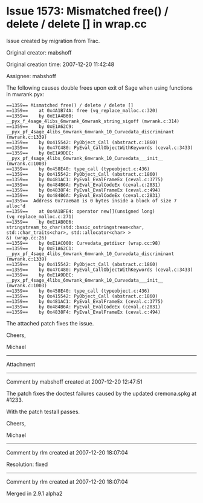 # Issue 1573: Mismatched free() / delete / delete [] in wrap.cc

Issue created by migration from Trac.

Original creator: mabshoff

Original creation time: 2007-12-20 11:42:48

Assignee: mabshoff

The following causes double frees upon exit of Sage when using functions in mwrank.pyx:

```
==1359== Mismatched free() / delete / delete []
==1359==    at 0x4A1B74A: free (vg_replace_malloc.c:320)
==1359==    by 0xE1A4B60: __pyx_f_4sage_4libs_6mwrank_6mwrank_string_sigoff (mwrank.c:314)
==1359==    by 0xE1A62C9: __pyx_pf_4sage_4libs_6mwrank_6mwrank_10_Curvedata_discriminant (mwrank.c:1339)
==1359==    by 0x415542: PyObject_Call (abstract.c:1860)
==1359==    by 0x47C480: PyEval_CallObjectWithKeywords (ceval.c:3433)
==1359==    by 0xE1A9DEC: __pyx_pf_4sage_4libs_6mwrank_6mwrank_10_Curvedata___init__ (mwrank.c:1003)
==1359==    by 0x458E40: type_call (typeobject.c:436)
==1359==    by 0x415542: PyObject_Call (abstract.c:1860)
==1359==    by 0x481AC1: PyEval_EvalFrameEx (ceval.c:3775)
==1359==    by 0x484B6A: PyEval_EvalCodeEx (ceval.c:2831)
==1359==    by 0x4838F4: PyEval_EvalFrameEx (ceval.c:494)
==1359==    by 0x484B6A: PyEval_EvalCodeEx (ceval.c:2831)
==1359==  Address 0x77ae6a8 is 0 bytes inside a block of size 7 alloc'd
==1359==    at 0x4A1BFE4: operator new[](unsigned long) (vg_replace_malloc.c:271)
==1359==    by 0xE1AB0E6: stringstream_to_char(std::basic_ostringstream<char, std::char_traits<char>, std::allocator<char> >
&) (wrap.cc:26)
==1359==    by 0xE1AC000: Curvedata_getdiscr (wrap.cc:98)
==1359==    by 0xE1A62C1: __pyx_pf_4sage_4libs_6mwrank_6mwrank_10_Curvedata_discriminant (mwrank.c:1339)
==1359==    by 0x415542: PyObject_Call (abstract.c:1860)
==1359==    by 0x47C480: PyEval_CallObjectWithKeywords (ceval.c:3433)
==1359==    by 0xE1A9DEC: __pyx_pf_4sage_4libs_6mwrank_6mwrank_10_Curvedata___init__ (mwrank.c:1003)
==1359==    by 0x458E40: type_call (typeobject.c:436)
==1359==    by 0x415542: PyObject_Call (abstract.c:1860)
==1359==    by 0x481AC1: PyEval_EvalFrameEx (ceval.c:3775)
==1359==    by 0x484B6A: PyEval_EvalCodeEx (ceval.c:2831)
==1359==    by 0x4838F4: PyEval_EvalFrameEx (ceval.c:494)
```


The attached patch fixes the issue.

Cheers,

Michael


---

Attachment


---

Comment by mabshoff created at 2007-12-20 12:47:51

The patch fixes the doctest failures caused by the updated cremona.spkg at #1233.

With the patch testall passes.

Cheers,

Michael


---

Comment by rlm created at 2007-12-20 18:07:04

Resolution: fixed


---

Comment by rlm created at 2007-12-20 18:07:04

Merged in 2.9.1 alpha2

